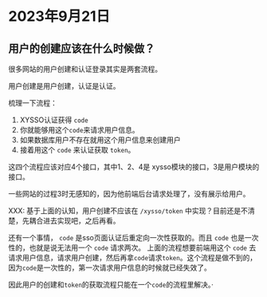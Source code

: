 # 2023年9月21日

## 用户的创建应该在什么时候做？

很多网站的用户创建和认证登录其实是两套流程。

用户创建是用户创建，认证是认证。

梳理一下流程：

1. XYSSO认证获得 `code`
2. 你就能够用这个`code`来请求用户信息。 
3. 如果数据库用户不存在就用这个用户信息来创建用户
4. 接着用这个 `code` 来认证获取 `token`。

这四个流程应该对应4个接口，其中1、2、4是 xysso模块的接口，3是用户模块的接口。

一些网站的过程3时无感知的，因为他前端后台请求处理了，没有展示给用户。

XXX: 基于上面的认知，用户创建不应该在 `/xysso/token` 中实现？目前还是不清楚，先耦合进去实现吧，之后再看。

还有一个事情， `code` 是sso页面认证后重定向一次性获取的。而且 `code` 也是一次性的，也就是说无法用一个 `code` 请求两次。
上面的流程想要前端用这个 `code` 去请求用户信息，请求用户创建，然后再拿`code`请求`token`。这个流程是做不到的，因为`code`是一次性的，第一次请求用户信息的时候就已经失效了。

因此用户的创建和`token`的获取流程只能在一个`code`的流程里解决。·